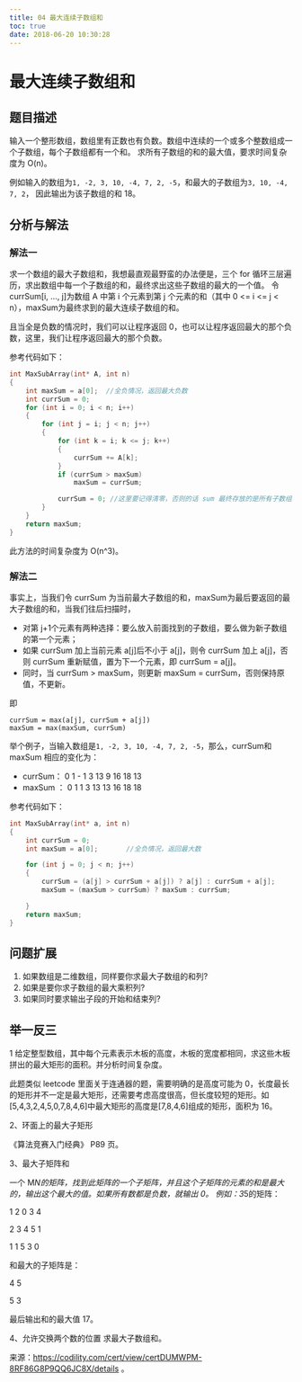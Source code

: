 ```yaml
---
title: 04 最大连续子数组和
toc: true
date: 2018-06-20 10:30:28
---
```

# 最大连续子数组和

## 题目描述

输入一个整形数组，数组里有正数也有负数。数组中连续的一个或多个整数组成一个子数组，每个子数组都有一个和。
求所有子数组的和的最大值，要求时间复杂度为 O(n)。

例如输入的数组为`1, -2, 3, 10, -4, 7, 2, -5`，和最大的子数组为`3, 10, -4, 7, 2`，
因此输出为该子数组的和 18。

## 分析与解法
### 解法一
求一个数组的最大子数组和，我想最直观最野蛮的办法便是，三个 for 循环三层遍历，求出数组中每一个子数组的和，最终求出这些子数组的最大的一个值。
令 currSum[i, …, j]为数组 A 中第 i 个元素到第 j 个元素的和（其中 0 <= i <= j < n），maxSum为最终求到的最大连续子数组的和。

且当全是负数的情况时，我们可以让程序返回 0，也可以让程序返回最大的那个负数，这里，我们让程序返回最大的那个负数。

参考代码如下：

```c
int MaxSubArray(int* A, int n)
{
    int maxSum = a[0];  //全负情况，返回最大负数
    int currSum = 0;
    for (int i = 0; i < n; i++)
    {
        for (int j = i; j < n; j++)
        {
            for (int k = i; k <= j; k++)
            {
                currSum += A[k];
            }
            if (currSum > maxSum)
                maxSum = currSum;

            currSum = 0; //这里要记得清零，否则的话 sum 最终存放的是所有子数组的和。
        }
    }
    return maxSum;
}
```
此方法的时间复杂度为 O(n^3)。

### 解法二

事实上，当我们令 currSum 为当前最大子数组的和，maxSum为最后要返回的最大子数组的和，当我们往后扫描时，

 - 对第 j+1个元素有两种选择：要么放入前面找到的子数组，要么做为新子数组的第一个元素；
- 如果 currSum 加上当前元素 a[j]后不小于 a[j]，则令 currSum 加上 a[j]，否则 currSum 重新赋值，置为下一个元素，即 currSum = a[j]。
 - 同时，当 currSum > maxSum，则更新 maxSum = currSum，否则保持原值，不更新。

即
```
currSum = max(a[j], currSum + a[j])
maxSum = max(maxSum, currSum)
```
举个例子，当输入数组是`1, -2, 3, 10, -4, 7, 2, -5`，那么，currSum和 maxSum 相应的变化为：
 - currSum：   0  1 - 1  3  13   9  16  18  13
 - maxSum ：  0  1   1  3  13  13  16  18  18

参考代码如下：
```c
int MaxSubArray(int* a, int n)
{
	int currSum = 0;
	int maxSum = a[0];       //全负情况，返回最大数

	for (int j = 0; j < n; j++)
	{
		currSum = (a[j] > currSum + a[j]) ? a[j] : currSum + a[j];
		maxSum = (maxSum > currSum) ? maxSum : currSum;

	}
	return maxSum;
}
```

## 问题扩展

1. 如果数组是二维数组，同样要你求最大子数组的和列?
2. 如果是要你求子数组的最大乘积列?
3. 如果同时要求输出子段的开始和结束列?


## 举一反三
1 给定整型数组，其中每个元素表示木板的高度，木板的宽度都相同，求这些木板拼出的最大矩形的面积。并分析时间复杂度。
 
此题类似 leetcode 里面关于连通器的题，需要明确的是高度可能为 0，长度最长的矩形并不一定是最大矩形，还需要考虑高度很高，但长度较短的矩形。如[5,4,3,2,4,5,0,7,8,4,6]中最大矩形的高度是[7,8,4,6]组成的矩形，面积为 16。

2、环面上的最大子矩形

《算法竞赛入门经典》 P89 页。

3、最大子矩阵和

一个 M*N的矩阵，找到此矩阵的一个子矩阵，并且这个子矩阵的元素的和是最大的，输出这个最大的值。如果所有数都是负数，就输出 0。
例如：3*5的矩阵：

1 2 0 3 4

2 3 4 5 1

1 1 5 3 0

和最大的子矩阵是：

4 5

5 3

最后输出和的最大值 17。


4、允许交换两个数的位置 求最大子数组和。

来源：https://codility.com/cert/view/certDUMWPM-8RF86G8P9QQ6JC8X/details 。
